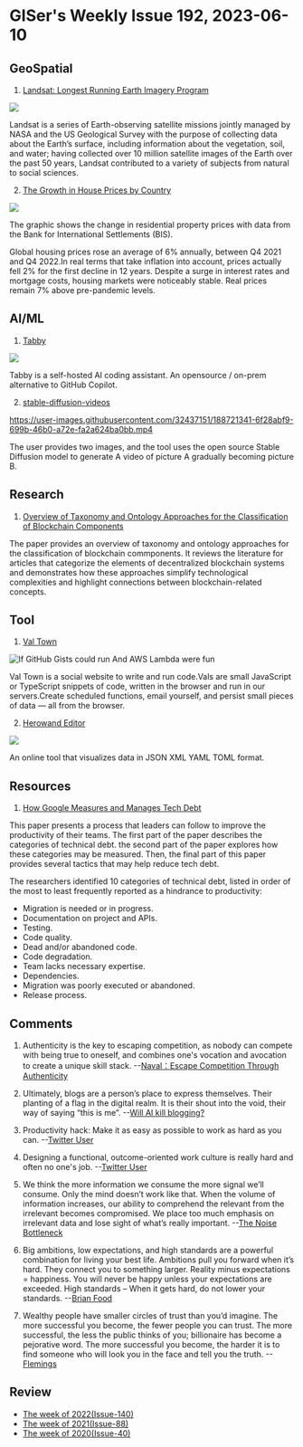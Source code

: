 # GISer's Weekly Issue 192, 2023-06-10

## GeoSpatial

1. [Landsat: Longest Running Earth Imagery Program](https://www.geographyrealm.com/landsat-satellite-imagery/)

![](https://cdn.shortpixel.ai/spai/q_lossy+w_810+h_462+to_webp+ret_img/https://www.geographyrealm.com/wp-content/uploads/2022/07/landsat-1-and-8-comparison.jpg)

Landsat is a series of Earth-observing satellite missions jointly managed by NASA and the US Geological Survey with the purpose of collecting data about the Earth’s surface, including information about the vegetation, soil, and water; having collected over 10 million satellite images of the Earth over the past 50 years, Landsat contributed to a variety of subjects from natural to social sciences.

2. [The Growth in House Prices by Country](https://www.visualcapitalist.com/the-growth-in-house-prices-by-country/)

![](https://www.visualcapitalist.com/wp-content/uploads/2023/06/MIAMHOUSING-REAL.jpeg)

The graphic shows the change in residential property prices with data from the Bank for International Settlements (BIS).

Global housing prices rose an average of 6% annually, between Q4 2021 and Q4 2022.In real terms that take inflation into account, prices actually fell 2% for the first decline in 12 years. Despite a surge in interest rates and mortgage costs, housing markets were noticeably stable. Real prices remain 7% above pre-pandemic levels.

## AI/ML

1. [Tabby](https://github.com/TabbyML/tabby)

![](https://user-images.githubusercontent.com/388154/230440226-9bc01d05-9f57-478b-b04d-81184eba14ca.gif)

Tabby is a self-hosted AI coding assistant. An opensource / on-prem alternative to GitHub Copilot.

2. [stable-diffusion-videos](https://github.com/nateraw/stable-diffusion-videos)

https://user-images.githubusercontent.com/32437151/188721341-6f28abf9-699b-46b0-a72e-fa2a624ba0bb.mp4

The user provides two images, and the tool uses the open source Stable Diffusion model to generate A video of picture A gradually becoming picture B.

## Research

1. [Overview of Taxonomy and Ontology Approaches for the Classification of Blockchain Components](<https://www.wseas.com/journals/cr/2023/a085118-002(2023).pdf>)

The paper provides an overview of taxonomy and ontology approaches for the classification of blockchain commponents. It reviews the literature for articles that categorize the elements of decentralized blockchain systems and demonstrates how these approaches simplify technological complexities and highlight connections between blockchain-related concepts.

## Tool

1. [Val Town](https://www.val.town/)

![If GitHub Gists could run And AWS Lambda were fun](https://www.val.town/build/_assets/val-notated-230511@2x-VQQSTPU2.png)

Val Town is a social website to write and run code.Vals are small JavaScript or TypeScript snippets of code, written in the browser and run in our servers.Create scheduled functions, email yourself, and persist small pieces of data — all from the browser.

2. [Herowand Editor](https://editor.herowand.com/)

![](https://cdn.beekka.com/blogimg/asset/202304/bg2023041703.webp)

An online tool that visualizes data in JSON XML YAML TOML format.

## Resources

1. [How Google Measures and Manages Tech Debt](https://newsletter.abinoda.com/p/measuring-and-managing-tech-debt)

This paper presents a process that leaders can follow to improve the productivity of their teams. The first part of the paper describes the categories of technical debt. the second part of the paper explores how these categories may be measured. Then, the final part of this paper provides several tactics that may help reduce tech debt.

The researchers identified 10 categories of technical debt, listed in order of the most to least frequently reported as a hindrance to productivity:

- Migration is needed or in progress.
- Documentation on project and APIs.
- Testing.
- Code quality.
- Dead and/or abandoned code.
- Code degradation.
- Team lacks necessary expertise.
- Dependencies.
- Migration was poorly executed or abandoned.
- Release process.

## Comments

1. Authenticity is the key to escaping competition, as nobody can compete with being true to oneself, and combines one's vocation and avocation to create a unique skill stack.
   --[Naval：Escape Competition Through Authenticity](https://nav.al/competition-authenticity)

2. Ultimately, blogs are a person’s place to express themselves. Their planting of a flag in the digital realm. It is their shout into the void, their way of saying “this is me”.
   --[Will AI kill blogging?](https://herman.bearblog.dev/will-ai-kill-blogging/)

3. Productivity hack: Make it as easy as possible to work as hard as you can.
   --[Twitter User](https://nitter.net/AlexHormozi/status/1662995079366344705)

4. Designing a functional, outcome-oriented work culture is really hard and often no one's job.
   --[Twitter User](https://nitter.net/mulegirl/status/1666618801910349824)

5. We think the more information we consume the more signal we’ll consume. Only the mind doesn’t work like that. When the volume of information increases, our ability to comprehend the relevant from the irrelevant becomes compromised. We place too much emphasis on irrelevant data and lose sight of what’s really important.
   --[The Noise Bottleneck](https://fs.blog/noise-and-signal-nassim-taleb/)

6. Big ambitions, low expectations, and high standards are a powerful combination for living your best life. Ambitions pull you forward when it’s hard. They connect you to something larger. Reality minus expectations = happiness. You will never be happy unless your expectations are exceeded. High standards – When it gets hard, do not lower your standards.
   --[Brian Food](https://ctt.ec/f7083)

7. Wealthy people have smaller circles of trust than you’d imagine. The more successful you become, the fewer people you can trust. The more successful, the less the public thinks of you; billionaire has become a pejorative word. The more successful you become, the harder it is to find someone who will look you in the face and tell you the truth.
   --[Flemings](https://www.vice.com/en/article/bvjm9z/the-man-who-knows-what-the-worlds-richest-people-want-and-how-to-get-it)

## Review

- [The week of 2022(Issue-140)](../2022/issue-140.md)
- [The week of 2021(Issue-88)](../2021/issue-88.md)
- [The week of 2020(Issue-40)](../2020/issue-40.md)

